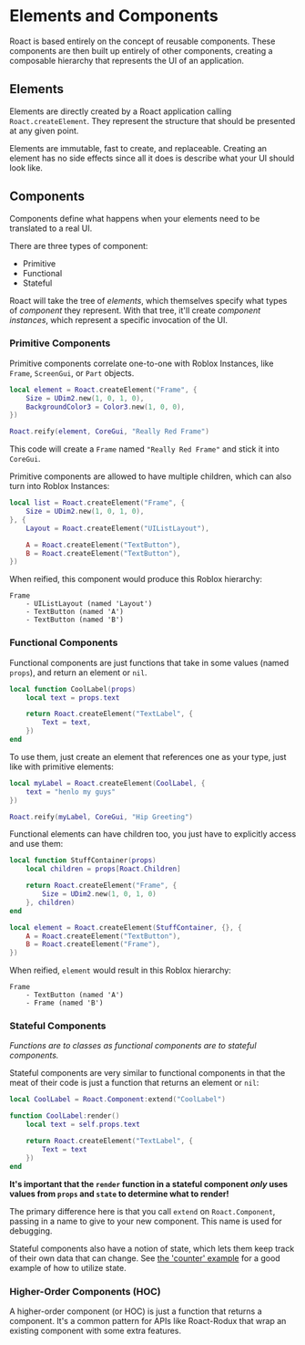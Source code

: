 # Elements and Components
Roact is based entirely on the concept of reusable components. These components are then built up entirely of other components, creating a composable hierarchy that represents the UI of an application.

## Elements
Elements are directly created by a Roact application calling `Roact.createElement`. They represent the structure that should be presented at any given point.

Elements are immutable, fast to create, and replaceable. Creating an element has no side effects since all it does is describe what your UI should look like.

## Components
Components define what happens when your elements need to be translated to a real UI.

There are three types of component:
* Primitive
* Functional
* Stateful

Roact will take the tree of *elements*, which themselves specify what types of *component* they represent. With that tree, it'll create *component instances*, which represent a specific invocation of the UI.

### Primitive Components
Primitive components correlate one-to-one with Roblox Instances, like `Frame`, `ScreenGui`, or `Part` objects.

```lua
local element = Roact.createElement("Frame", {
	Size = UDim2.new(1, 0, 1, 0),
	BackgroundColor3 = Color3.new(1, 0, 0),
})

Roact.reify(element, CoreGui, "Really Red Frame")
```

This code will create a `Frame` named `"Really Red Frame"` and stick it into `CoreGui`.

Primitive components are allowed to have multiple children, which can also turn into Roblox Instances:

```lua
local list = Roact.createElement("Frame", {
	Size = UDim2.new(1, 0, 1, 0),
}, {
	Layout = Roact.createElement("UIListLayout"),

	A = Roact.createElement("TextButton"),
	B = Roact.createElement("TextButton"),
})
```

When reified, this component would produce this Roblox hierarchy:

```
Frame
	- UIListLayout (named 'Layout')
	- TextButton (named 'A')
	- TextButton (named 'B')
```

### Functional Components
Functional components are just functions that take in some values (named `props`), and return an element or `nil`.

```lua
local function CoolLabel(props)
	local text = props.text

	return Roact.createElement("TextLabel", {
		Text = text,
	})
end
```

To use them, just create an element that references one as your type, just like with primitive elements:

```lua
local myLabel = Roact.createElement(CoolLabel, {
	text = "henlo my guys"
})

Roact.reify(myLabel, CoreGui, "Hip Greeting")
```

Functional elements can have children too, you just have to explicitly access and use them:

```lua
local function StuffContainer(props)
	local children = props[Roact.Children]

	return Roact.createElement("Frame", {
		Size = UDim2.new(1, 0, 1, 0)
	}, children)
end

local element = Roact.createElement(StuffContainer, {}, {
	A = Roact.createElement("TextButton"),
	B = Roact.createElement("Frame"),
})
```

When reified, `element` would result in this Roblox hierarchy:

```
Frame
	- TextButton (named 'A')
	- Frame (named 'B')
```

### Stateful Components
*Functions are to classes as functional components are to stateful components.*

Stateful components are very similar to functional components in that the meat of their code is just a function that returns an element or `nil`:

```lua
local CoolLabel = Roact.Component:extend("CoolLabel")

function CoolLabel:render()
	local text = self.props.text

	return Roact.createElement("TextLabel", {
		Text = text
	})
end
```

**It's important that the `render` function in a stateful component *only* uses values from `props` and `state` to determine what to render!**

The primary difference here is that you call `extend` on `Roact.Component`, passing in a name to give to your new component. This name is used for debugging.

Stateful components also have a notion of state, which lets them keep track of their own data that can change. See [the 'counter' example](/examples/counter.html) for a good example of how to utilize state.

### Higher-Order Components (HOC)
A higher-order component (or HOC) is just a function that returns a component. It's a common pattern for APIs like Roact-Rodux that wrap an existing component with some extra features.